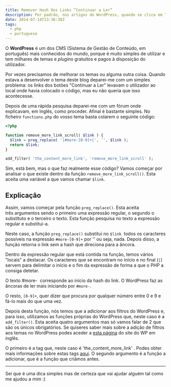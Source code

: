 ```yaml
---
title: Remover Hash Dos Links “Continuar a Ler”
description: Por padrão, nos artigos do WordPress, quando se clica em "Ler mais", o utilizador é redirecionado para onde estava a ler. Aprenda a remover essa opção.
date: 2014-07-14T13:36:38Z
tags:
  - php
  - portuguese
---
```


O **WordPress** é um dos CMS (Sistema de Gestão de Conteúdo, em português) mais conhecidos do mundo, porque é muito simples de utilizar e tem milhares de temas e *plugins* gratuitos e pagos à disposição do utilizador.

<!--more-->

Por vezes precisamos de melhorar os temas ou alguma outra coisa. Quando estava a desenvolver o tema deste blog deparei-me com um simples problema: os links dos botões "Continuar a Ler" levavam o utilizador ao local onde havia colocado o código, mas eu não queria que isso acontecesse.

Depois de uma rápida pesquisa deparei-me com um fórum onde explicavam, em Inglês, como proceder. Afinal é bastante simples. No ficheiro `functions.php` do vosso tema basta colarem o seguinte código:


```php
<?php

function remove_more_link_scroll( $link ) {
  $link = preg_replace( '|#more-[0-9]+|', '', $link );
  return $link;
}

add_filter( 'the_content_more_link', 'remove_more_link_scroll' );
```


Sim, está bem, mas o que faz realmente esse código? Vamos começar por analisar o que existe dentro da função `remove_more_link_scroll()`. Esta aceita uma variável a que vamos chamar `$link`.


## Explicação


Assim, vamos começar pela função `preg_replace()`. Esta aceita três argumentos sendo o primeiro uma expressão regular, o segundo o substituto e o terceiro o texto. Esta função pesquisa no texto a expressão regular e substitui-a.

Neste caso, a função `preg_replace()` substitui no `$link`  todos os caracteres possíveis na expressão `#more-[0-9]+` por '' ou seja, nada. Depois disso, a função retorna o link sem a hash que direciona para a âncora.

Dentro da expressão regular que está contida na função, temos vários "locais" a destacar. Os caracteres que se encontram no início e no final (`|`) servem para delimitar o início e o fim da expressão de forma a que o PHP a consiga detetar.

O texto #more-  corresponde ao início da hash do link. O WordPress faz as âncoras de ler mais iniciando por `#more-`.

O resto, `[0-9]+`, quer dizer que procura por qualquer número entre 0 e 9 e fá-lo mais do que uma vez.

Depois desta função, nós temos que a adicionar aos filtros do WordPress e, para isso, utilizamos as funções próprias do WordPress que, neste caso é a `add_filter()`. Esta aceita quatro argumentos mas só vamos falar de 2 que são os únicos obrigatórios. Se quiseres saber mais sobre a adição de filtros aos temas no WordPress podes aceder a [esta página](http://codex.wordpress.org/Function_Reference/add_filter) do site do WP em inglês.

O primeiro é a tag que, neste caso é 'the_content_more_link' . Podes obter mais informações sobre estas tags [aqui](http://codex.wordpress.org/Plugin_API/Filter_Reference). O segundo argumento é a função a adicionar, que é a função que criámos antes.



* * *



Sei que é uma dica simples mas de certeza que vai ajudar alguém tal como me ajudou a mim :)
